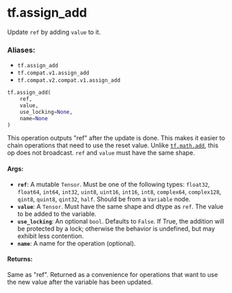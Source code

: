 <div itemscope itemtype="http://developers.google.com/ReferenceObject">
<meta itemprop="name" content="tf.assign_add" />
<meta itemprop="path" content="Stable" />
</div>

# tf.assign_add

Update `ref` by adding `value` to it.

### Aliases:

* `tf.assign_add`
* `tf.compat.v1.assign_add`
* `tf.compat.v2.compat.v1.assign_add`

``` python
tf.assign_add(
    ref,
    value,
    use_locking=None,
    name=None
)
```

<!-- Placeholder for "Used in" -->

This operation outputs "ref" after the update is done.
This makes it easier to chain operations that need to use the reset value.
Unlike <a href="../tf/math/add.md"><code>tf.math.add</code></a>, this op does not broadcast. `ref` and `value` must have
the same shape.

#### Args:


* <b>`ref`</b>: A mutable `Tensor`. Must be one of the following types: `float32`,
  `float64`, `int64`, `int32`, `uint8`, `uint16`, `int16`, `int8`,
  `complex64`, `complex128`, `qint8`, `quint8`, `qint32`, `half`. Should be
  from a `Variable` node.
* <b>`value`</b>: A `Tensor`. Must have the same shape and dtype as `ref`. The value to
  be added to the variable.
* <b>`use_locking`</b>: An optional `bool`. Defaults to `False`. If True, the addition
  will be protected by a lock; otherwise the behavior is undefined, but may
  exhibit less contention.
* <b>`name`</b>: A name for the operation (optional).


#### Returns:

Same as "ref".  Returned as a convenience for operations that want
to use the new value after the variable has been updated.
